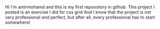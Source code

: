Hi i'm amirmohamd and this is my first reposotory in github.
This project I posted is an exercise I did for css grid And I know that the project is not very professional and perfect, but after all, every professional has to start somewhere!
